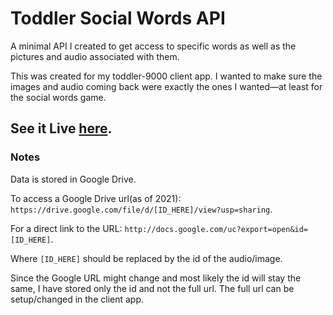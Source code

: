 # Toddler Social Words API 

A minimal API I created to get access to specific words as well as the pictures and audio associated with them.

This was created for my toddler-9000 client app. I wanted to make sure the images and audio coming back were exactly the ones I wanted—at least for the social words game.

## See it Live [here](https://toddler-social-words-api.herokuapp.com/).
### Notes

Data is stored in Google Drive. 

To access a Google Drive url(as of 2021): `https://drive.google.com/file/d/[ID_HERE]/view?usp=sharing`.

For a direct link to the URL: `http://docs.google.com/uc?export=open&id=[ID_HERE]`. 

Where `[ID_HERE]` should be replaced by the id of the audio/image. 

Since the Google URL might change and most likely the id will stay the same, I have stored only the id and not the full url. The full url can be setup/changed in the client app.
